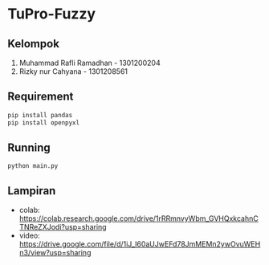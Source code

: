 # TuPro-Fuzzy

## Kelompok
1. Muhammad Rafli Ramadhan - 1301200204
2. Rizky nur Cahyana - 1301208561


## Requirement
```bash
pip install pandas
pip install openpyxl
```

## Running
```
python main.py
```

## Lampiran
- colab: https://colab.research.google.com/drive/1rRRmnvyWbm_GVHQxkcahnCTNReZXJodi?usp=sharing
- video: https://drive.google.com/file/d/1iJ_I60aUJwEFd78JmMEMn2ywOvuWEHn3/view?usp=sharing
